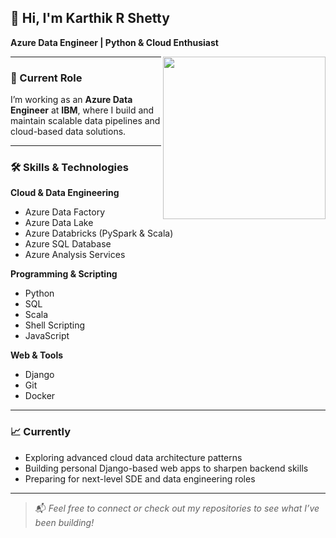 ## 👋 Hi, I'm Karthik R Shetty  
**Azure Data Engineer | Python & Cloud Enthusiast**

<img align="right" src="https://dl.openseauserdata.com/cache/originImage/files/527a9783c28c70962773a73db797ea4d.gif" height="260" width="260">

---

### 💼 Current Role
I’m working as an **Azure Data Engineer** at **IBM**, where I build and maintain scalable data pipelines and cloud-based data solutions.

---

### 🛠️ Skills & Technologies

**Cloud & Data Engineering**  
- Azure Data Factory  
- Azure Data Lake  
- Azure Databricks (PySpark & Scala)  
- Azure SQL Database  
- Azure Analysis Services  

**Programming & Scripting**  
- Python  
- SQL  
- Scala  
- Shell Scripting  
- JavaScript  

**Web & Tools**  
- Django  
- Git  
- Docker  

---

### 📈 Currently
- Exploring advanced cloud data architecture patterns  
- Building personal Django-based web apps to sharpen backend skills  
- Preparing for next-level SDE and data engineering roles  

---

> 📬 *Feel free to connect or check out my repositories to see what I’ve been building!*
